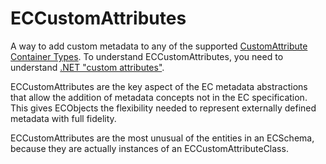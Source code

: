 # ECCustomAttributes

A way to add custom metadata to any of the supported [CustomAttribute Container Types](./customattribute-container-types.md). To understand ECCustomAttributes, you need to understand [.NET "custom attributes"](https://docs.microsoft.com/dotnet/standard/attributes/index).

ECCustomAttributes are the key aspect of the EC metadata abstractions that allow the addition of metadata concepts not in the EC specification. This gives ECObjects the flexibility needed to represent externally defined metadata with full fidelity.

ECCustomAttributes are the most unusual of the entities in an ECSchema, because they are actually instances of an ECCustomAttributeClass.
